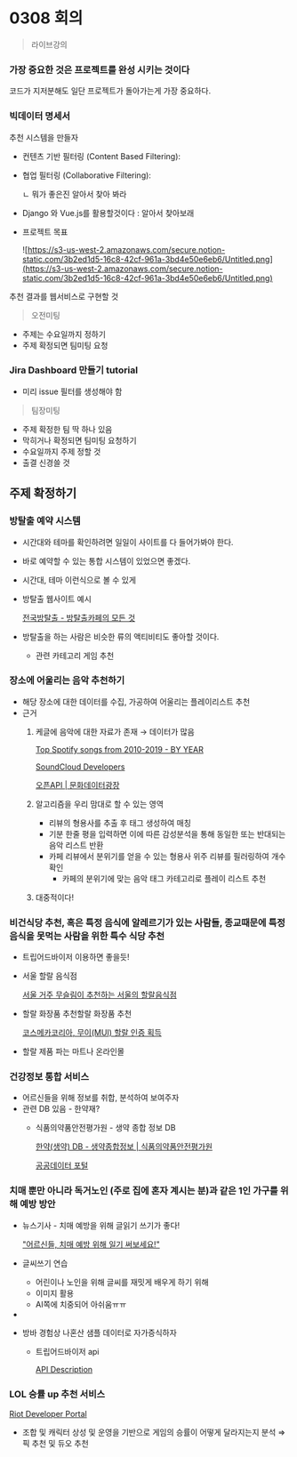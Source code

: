 # 0308 회의

> 라이브강의

### 가장 중요한 것은 프로젝트를 완성 시키는 것이다

코드가 지저분해도 일단 프로젝트가 돌아가는게 가장 중요하다.

### 빅데이터 명세서

추천 시스템을 만들자

- 컨텐츠 기반 필터링 (Content Based Filtering):
- 협업 필터링 (Collaborative Filtering):

    ㄴ 뭐가 좋은진 알아서 찾아 봐라

- Django 와 Vue.js를 활용할것이다 : 알아서 찾아보래
- 프로젝트 목표

    ![https://s3-us-west-2.amazonaws.com/secure.notion-static.com/3b2ed1d5-16c8-42cf-961a-3bd4e50e6eb6/Untitled.png](https://s3-us-west-2.amazonaws.com/secure.notion-static.com/3b2ed1d5-16c8-42cf-961a-3bd4e50e6eb6/Untitled.png)

추천 결과를 웹서비스로 구현할 것

> 오전미팅

- 주제는 수요일까지 정하기
- 주제 확정되면 팀미팅 요청

### Jira Dashboard 만들기 tutorial

- 미리 issue 필터를 생성해야 함

> 팀장미팅

- 주제 확정한 팀 딱 하나 있음
- 막히거나 확정되면 팀미팅 요청하기
- 수요일까지 주제 정할 것
- 출결 신경쓸 것


## 주제 확정하기

### 방탈출 예약 시스템

- 시간대와 테마를 확인하려면 일일이 사이트를 다 들어가봐야 한다.
- 바로 예약할 수 있는 통합 시스템이 있었으면 좋겠다.
- 시간대, 테마 이런식으로 볼 수 있게
- 방탈출 웹사이트 예시

    [전국방탈출 - 방탈출카페의 모든 것](https://www.roomescape.co.kr/)

- 방탈출을 하는 사람은 비슷한 류의 액티비티도 좋아할 것이다.
    - 관련 카테고리 게임 추천

### 장소에 어울리는 음악 추천하기

- 해당 장소에 대한 데이터를 수집, 가공하여 어울리는 플레이리스트 추천
- 근거
    1. 케글에 음악에 대한 자료가 존재 → 데이터가 많음

        [Top Spotify songs from 2010-2019 - BY YEAR](https://www.kaggle.com/leonardopena/top-spotify-songs-from-20102019-by-year)

        [SoundCloud Developers](https://developers.soundcloud.com/)

        [오픈API | 문화데이터광장](https://www.culture.go.kr/data/openapi/openapiView.do?id=311&category=B&gubun=A)

    2. 알고리즘을 우리 맘대로 할 수 있는 영역
        - 리뷰의 형용사를 추출 후 태그 생성하여 매칭
        - 기분 한줄 평을 입력하면 이에 따른 감성분석을 통해 동일한 또는 반대되는 음악 리스트 반환
        - 카페 리뷰에서 분위기를 얻을 수 있는 형용사 위주 리뷰를 필러링하여 개수 확인
            - 카페의 분위기에 맞는 음악 태그 카테고리로 플레이 리스트 추천
    3. 대중적이다!

### 비건식당 추천, 혹은 특정 음식에 알레르기가 있는 사람들, 종교때문에 특정 음식을 못먹는 사람을 위한 특수 식당 추천

- 트립어드바이저 이용하면 좋을듯!
- 서울 할랄 음식점

    [서울 거주 무슬림이 추천하는 서울의 할랄음식점](https://korean.visitseoul.net/hallyu/%EC%84%9C%EC%9A%B8-%EA%B1%B0%EC%A3%BC-%EB%AC%B4%EC%8A%AC%EB%A6%BC%EC%9D%B4-%EC%B6%94%EC%B2%9C%ED%95%98%EB%8A%94-%EC%84%9C%EC%9A%B8%EC%9D%98-%ED%95%A0%EB%9E%84%EC%9D%8C%EC%8B%9D%EC%A0%90_/23531)

- 할랄 화장품 추천할랄 화장품 추천

    [코스메카코리아, 무이(MUI) 할랄 인증 획득](https://www.thekbs.co.kr/news/articleView.html?idxno=1906)

- 할랄 제품 파는 마트나 온라인몰

### 건강정보 통합 서비스

- 어르신들을 위해 정보를 취합,  분석하여 보여주자
- 관련 DB 있음 - 한약재?
    - 식품의약품안전평가원 - 생약 종합 정보 DB

        [한약(생약) DB - 생약종합정보 | 식품의약품안전평가원](https://www.nifds.go.kr/herb/m_442/list.do)

        [공공데이터 포털](https://www.data.go.kr/data/15057942/openapi.do)

### 치매 뿐만 아니라 독거노인 (주로 집에 혼자 계시는 분)과 같은 1인 가구를 위해 예방 방안

- 뉴스기사 - 치매 예방을 위해 글읽기 쓰기가 좋다!

    ["어르신들, 치매 예방 위해 일기 써보세요!"](http://www.monews.co.kr/news/articleView.html?idxno=215340)

- 글씨쓰기 연습
    - 어린이나 노인을 위해 글씨를 재밋게 배우게 하기 위해
    - 이미지 활용
    - AI쪽에 치중되어 아쉬움ㅠㅠ
- 

- 방바 경험상 나혼산 샘플 데이터로 자가증식하자
    - 트립어드바이저 api

        [API Description](http://developer-tripadvisor.com/content-api/description/)

### LOL 승률 up 추천 서비스

[Riot Developer Portal](https://developer.riotgames.com/)

- 조합 및 캐릭터 상성 및 운영을 기반으로 게임의 승률이 어떻게 달라지는지 분석 ⇒ 픽 추천 및 듀오 추천